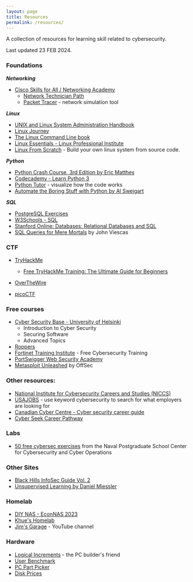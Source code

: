 ```yaml
---
layout: page
title: Resources
permalink: /resources/
---
```


A collection of resources for learning skill related to cybersecurity. 

Last updated 23 FEB 2024.

### Foundations
***Networking***
- [Cisco Skills for All / Networking Academy](https://www.netacad.com/)  
    - [Network Technician Path](https://skillsforall.com/career-path/network-technician?courseLang=en-US)
    - [Packet Tracer](https://www.netacad.com/courses/packet-tracer) - network simulation tool
    
***Linux***
- [UNIX and Linux System Administration Handbook](https://www.admin.com/)
- [Linux Journey](https://linuxjourney.com/)
- [The Linux Command Line book](https://linuxcommand.org/tlcl.php)
- [Linux Essentials - Linux Professional Institute](https://learning.lpi.org/en/learning-materials/010-160/)
- [Linux From Scratch](https://www.linuxfromscratch.org/) - Build your own linux system from source code. 

***Python***
- [Python Crash Course, 3rd Edition by Eric Matthes](https://nostarch.com/python-crash-course-3rd-edition)
- [Codecademy - Learn Python 3](https://www.codecademy.com/learn/learn-python-3)
- [Python Tutor](https://pythontutor.com/visualize.html#mode=edit) - visualize how the code works
- [Automate the Boring Stuff with Python by Al Sweigart](https://automatetheboringstuff.com/)

***SQL***
- [PostgreSQL Exercises](https://pgexercises.com/)
- [W3Schools - SQL](https://www.w3schools.com/sql/default.asp)
- [Stanford Online: Databases: Relational Databases and SQL](https://online.stanford.edu/courses/soe-ydatabases0005-databases-relational-databases-and-sql)
- [SQL Queries for Mere Mortals](https://www.oreilly.com/library/view/sql-queries-for/9780134858432/) by John Viescas

### CTF
- [TryHackMe](https://tryhackme.com/)
    - [Free TryHackMe Training: The Ultimate Guide for Beginners](https://tryhackme.com/r/resources/blog/free_path)
    
- [OverTheWire](https://overthewire.org/wargames/)
- [picoCTF](https://picoctf.org/)

### Free courses
- [Cyber Security Base - University of Helsinki](https://cybersecuritybase.mooc.fi/)
    - Introduction to Cyber Security
    - Securing Software
    - Advanced Topics
- [Roppers](https://www.roppers.org/)
- [Fortinet Training Institute](https://training.fortinet.com/) - Free Cybersecurity Training
- [PortSwigger Web Security Academy](https://portswigger.net/web-security)
- [Metasploit Unleashed](https://www.offsec.com/metasploit-unleashed/) by OffSec

### Other resources:
- [National Institute for Cybersecurity Careers and Studies (NICCS)](https://niccs.cisa.gov/cybersecurity-career-resources/additional-resources)
- [USAJOBS](https://www.usajobs.gov/) - use keyword cybersecurity to search for what employers are looking for
- [Canadian Cyber Centre - Cyber security career guide](https://www.cyber.gc.ca/en/guidance/cyber-security-career-guide)
- [Cyber Seek Career Pathway](https://www.cyberseek.org/pathway.html)

### Labs
- [50 free cybersec exercises](https://nps.edu/web/c3o/labtainers) from the Naval Postgraduate School Center for Cybersecurity and Cyber Operations

### Other Sites
- [Black Hills InfoSec Guide Vol. 2](https://www.blackhillsinfosec.com/prompt-zine/prompt-issue-infosec-survival-guide-second-volume/)
- [Unsupervised Learning by Daniel Miessler](https://danielmiessler.com/)

### Homelab
- [DIY NAS - EconNAS 2023](https://blog.briancmoses.com/2023/09/diy-nas-econonas-2023.html)
- [Khue's Homelab](https://homelab.khuedoan.com/)
- [Jim's Garage](https://www.youtube.com/channel/UCUUTdohVElFLSP4NBnlPEwA) - YouTube channel

### Hardware
- [Logical Increments](https://www.logicalincrements.com/) - the PC builder's friend
- [User Benchmark](https://www.userbenchmark.com/)
- [PC Part Picker](https://ca.pcpartpicker.com)
- [Disk Prices](https://diskprices.com/?locale=ca)
